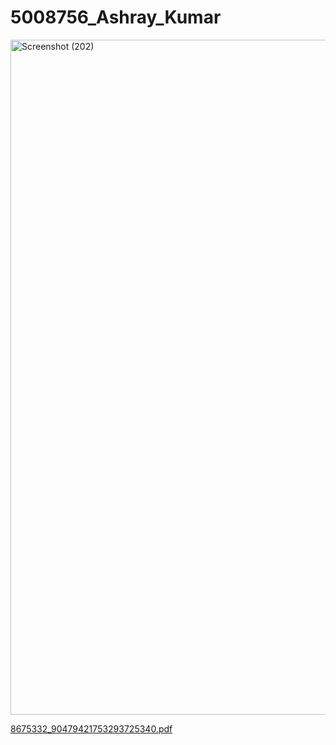 # 5008756_Ashray_Kumar
<img width="1920" height="1080" alt="Screenshot (202)" src="https://github.com/user-attachments/assets/26f7208e-5ace-49ce-a354-94864ff5cd24" />

[8675332_90479421753293725340.pdf](https://github.com/user-attachments/files/21399330/8675332_90479421753293725340.pdf)
